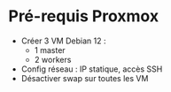 # Pré-requis Proxmox

- Créer 3 VM Debian 12 :
  - 1 master
  - 2 workers
- Config réseau : IP statique, accès SSH
- Désactiver swap sur toutes les VM

